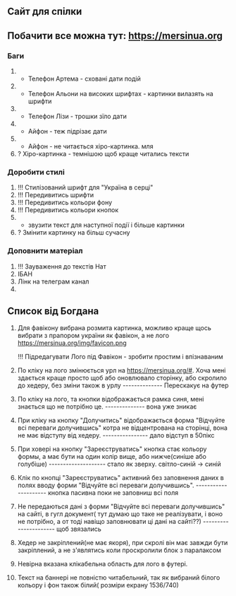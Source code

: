 ## Сайт для спілки

## Побачити все можна тут: https://mersinua.org

### Баги

1. - Телефон Артема - сховані дати подій
2. - Телефон Альони на високих шрифтах - картинки вилазять на шрифти
3. - Телефон Лізи - трошки зїло дати
4. - Айфон - теж підрізає дати
5. - Айфон - не читається хіро-картинка. мля
6. ? Хіро-картинка - темнішою щоб краще читались тексти

### Доробити стилі

1. !!! Стилізований шрифт для "Україна в серці"
2. !!! Передивитись шрифти
3. !!! Передивитись кольори фону
4. !!! Передивитись кольори кнопок
5. - звузити текст для наступної події і більше картинки
6. ? Змінити картинку на більш сучасну

### Доповнити матеріал

1. !!! Зауваження до текстів Нат
2. ІБАН
3. Лінк на телеграм канал
4.

## Cписок від Богдана

1. Для фавікону вибрана розмита картинка, можливо краще щось вибрати з прапором україни як фавікон, а не лого
   https://mersinua.org/img/favicon.png

   !!! Підредагувати Лого під Фавікон - зробити простим і впізнаваним

2. По кліку на лого змінюється урл на https://mersinua.org/#. Хоча мені здається краще просто щоб або оновлювало сторінку, або скролило до хедеру, без зміни також в урлу
   -------------- Перескакує на футер

3. По кліку на лого, та кнопки відображається рамка синя, мені знається що не потрібно це.
   -------------- вона уже зникає

4. При кліку на кнопку "Долучитись" відображається форма "Відчуйте всі переваги долучившись" котра не відцентрована на сторінці, вона не має відступу від хедеру.
   ---------------- дало відступ в 50пікс

5. При ховері на кнопку "Зареєструватись" кнопка стає кольору формы, а має бути на один колір вище, або нижче(синіше або голубіше)
   -------------------- стало як зверху. світло-синій -> синій

6. Клік по кнопці "Зареєструватись" активний без заповнення даних в полях вводу форми "Відчуйте всі переваги долучившись".
   --------------------- кнопка пасивна поки не заповниш всі поля

7. Не передаються дані з форми "Відчуйте всі переваги долучившись" на сайті, в гугл документ( тут думаю що таке не реалізувати, і воно не потрібно, а от тоді навіщо заповнювати ці дані на сайті??)
   ---------------------- щоб звязались

8. Хедер не закріплений(не має якоря), при скролі він має завжди бути закріплений, а не з'являтись коли проскролили блок з паралаксом

9. Невірна вказана клікабельна область для лого в футері.

10. Текст на баннері не повністю читабельний, так як вибраний білого кольору і фон також білий( розміри екрану 1536/740)
